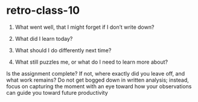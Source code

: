 # retro-class-10

1. What went well, that I might forget if I don’t write down?

2. What did I learn today?

3. What should I do differently next time?

4. What still puzzles me, or what do I need to learn more about?

Is the assignment complete? If not, where exactly did you leave off, and what work remains?
Do not get bogged down in written analysis; instead, focus on capturing the moment with an eye toward how your observations can guide you toward future productivity

